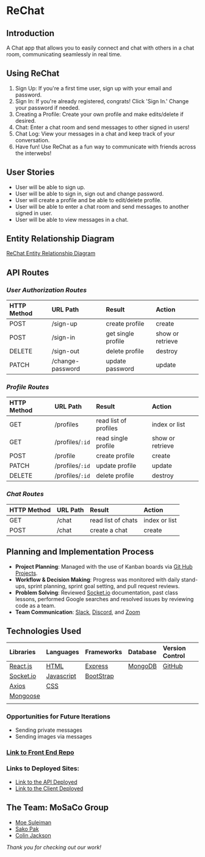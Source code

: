 # ReChat
## Introduction
A Chat app that allows you to easily connect and chat with others in a chat room, communicating seamlessly in real time.
## Using ReChat
1. Sign Up: If you're a first time user, sign up with your email and password.
2. Sign In: If you're already registered, congrats! Click 'Sign In.' Change your password if needed.
3. Creating a Profile: Create your own profile and make edits/delete if desired.
4. Chat: Enter a chat room and send messages to other signed in users!
5. Chat Log: View your messages in a chat and keep track of your conversation.
6. Have fun! Use ReChat as a fun way to communicate with friends across the interwebs!



## User Stories    
- User will be able to sign up.
- User will be able to sign in, sign out and change password.
- User will create a profile and be able to edit/delete profile.
- User will be able to enter a chat room and send messages to another signed in user.
- User will be able to view messages in a chat.

## Entity Relationship Diagram
<a href="https://imgur.com/a/KT4BnJ5" target="_blank">ReChat Entity Relationship Diagram</a>

## API Routes

### _User Authorization Routes_

| HTTP Method   | URL Path        | Result               | Action           |
|:--------------|:----------------|:---------------------|:-----------------|
| POST          | /sign-up        | create profile       | create           |
| POST          | /sign-in        | get single profile   | show or retrieve |
| DELETE        | /sign-out       | delete profile       | destroy          |
| PATCH         | /change-password| update password      | update           |


### _Profile Routes_

| HTTP Method   | URL Path        | Result               | Action           |
|:--------------|:----------------|:---------------------|:-----------------|
| GET           | /profiles       | read list of profiles| index or list    |
| GET           | /profiles/`:id` | read single profile  | show or retrieve |
| POST          | /profile        | create profile       | create           |
| PATCH         | /profiles/`:id` | update profile       | update           |
| DELETE        | /profiles/`:id` | delete profile       | destroy          |

### _Chat Routes_

| HTTP Method   | URL Path        | Result               | Action           |
|:--------------|:----------------|:---------------------|:-----------------|
| GET           | /chat           | read list of chats   | index or list    |
| POST          | /chat           | create a chat        | create           |

## Planning and Implementation Process

  - **Project Planning**: Managed with the use of Kanban boards via [Git Hub Projects](https://docs.github.com/en/issues/organizing-your-work-with-project-boards).
  - **Workflow & Decision Making**: Progress was monitored with daily stand-ups, sprint planning, sprint goal setting, and pull request reviews.
  - **Problem Solving**: Reviewed [Socket.io](https://socket.io/) documentation, past class lessons, performed Google searches and resolved issues by reviewing code as a team.
  - **Team Communication**: [Slack](https://slack.com/), [Discord](https://discord.com/), and [Zoom](https://zoom.us/)


## Technologies Used

|    Libraries      | Languages        | Frameworks              | Database          | Version Control
|:-----------------------------------------|:----------------|:---------------------|:-----------------|:-----------------|
| [React.js](https://reactjs.org/)       |    [HTML](https://developer.mozilla.org/en-US/docs/Web/HTML)        |  [Express](https://expressjs.com/) | [MongoDB](https://www.mongodb.com/)   | [GitHub](https://github.com/) |
|   [Socket.io](https://socket.io/)        | [Javascript](https://www.javascript.com/)          | [BootStrap](https://getbootstrap.com/)       |           |
|  [Axios](https://www.npmjs.com/package/axios)         | [CSS](https://developer.mozilla.org/en-US/docs/Web/CSS)          |        |          |
|    [Mongoose](https://mongoosejs.com/)        |           |        |         |
|          |          |       |         |


  
### Opportunities for Future Iterations
- Sending private messages
- Sending images via messages


### [Link to Front End Repo](https://github.com/MoSaCo-Group/chat-app-react-front)
### Links to Deployed Sites:
- [Link to the API Deployed](https://sleepy-river-31745.herokuapp.com/)
- [Link to the Client Deployed](https://mosaco-group.github.io/chat-app-react-front/)

## The Team: MoSaCo Group
-  <a href="https://github.com/ms00l" target="_blank">Moe Suleiman</a>
- <a href="https://github.com/SakoPak" target="_blank">Sako Pak</a>
- <a href="https://github.com/Jackson916" target="_blank">Colin Jackson</a>

_Thank you for checking out our work!_